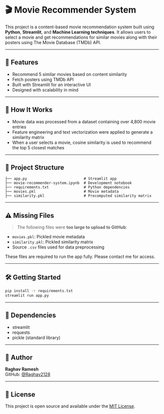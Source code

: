 # 🎬 Movie Recommender System

This project is a content-based movie recommendation system built using **Python**, **Streamlit**, and **Machine Learning techniques**. It allows users to select a movie and get recommendations for similar movies along with their posters using The Movie Database (TMDb) API.

---

## 🚀 Features

- Recommend 5 similar movies based on content similarity
- Fetch posters using TMDb API
- Built with Streamlit for an interactive UI
- Designed with scalability in mind

---

## 🧠 How It Works

- Movie data was processed from a dataset containing over 4,800 movie entries  
- Feature engineering and text vectorization were applied to generate a similarity matrix  
- When a user selects a movie, cosine similarity is used to recommend the top 5 closest matches  

---

## 📁 Project Structure

```
├── app.py                          # Streamlit app
├── movie-recommender-system.ipynb  # Development notebook
├── requirements.txt                # Python dependencies
├── movies.pkl                      # Movie metadata
├── similarity.pkl                  # Precomputed similarity matrix
```

---

## ⚠️ Missing Files

> The following files were **too large to upload to GitHub**:
- `movies.pkl`: Pickled movie metadata  
- `similarity.pkl`: Pickled similarity matrix  
- Source `.csv` files used for data preprocessing  

These files are required to run the app fully. Please contact me for access.

---

## 🛠️ Getting Started

```bash
pip install -r requirements.txt
streamlit run app.py
```

---

## 📌 Dependencies

- streamlit  
- requests  
- pickle (standard library)

---

## 👤 Author

**Raghav Ramesh**  
GitHub: [@Raghav2128](https://github.com/Raghav2128)

---

## 📄 License

This project is open source and available under the [MIT License](LICENSE).

